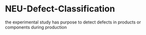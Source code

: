 # NEU-Defect-Classification

the experimental study has purpose to detect defects in products or components during production 
